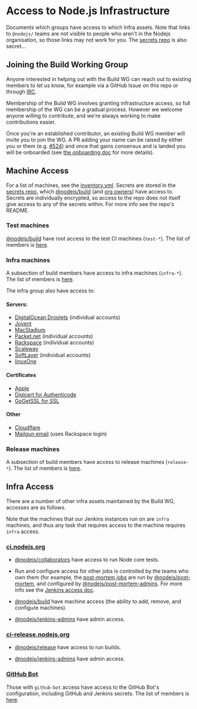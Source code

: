 # Access to Node.js Infrastructure

Documents which groups have access to which Infra assets. Note that links to
`@nodejs/` teams are not visible to people who aren't in the Nodejs
organisation, so those links may not work for you. The [secrets repo][] is also
secret...

## Joining the Build Working Group

Anyone interested in helping out with the Build WG can reach out to existing
members to let us know, for example via a GitHub Issue on this repo or through
[IRC][].

Membership of the Build WG involves granting infrastructure access, so full
membership of the WG can be a gradual process. However we welcome anyone willing
to contribute, and we're always working to make contributions easier.

Once you're an established contributor, an existing Build WG member will invite
you to join the WG. A PR adding your name can be raised by either you or them
(e.g. [#524][]) and once that gains consensus and is landed you will be
onboarded (see [the onboarding doc][] for more details).

## Machine Access

For a list of machines, see the [inventory.yml][]. Secrets are stored in the
[secrets repo][], which [@nodejs/build][] (and [org owners][]) have access to.
Secrets are individually encrypted, so access to the repo does not itself
give access to any of the secrets within. For more info see the repo's README.

### Test machines

[@nodejs/build][] have root access to the test CI machines (`test-*`). The list
of members is [here][Build WG Members].

### Infra machines

A subsection of build members have access to infra machines
(`infra-*`). The list of members is [here][Infra Admins].

The infra group also have access to:

#### Servers:
- [DigitalOcean Droplets][] (individual accounts)
- [Joyent][]
- [MacStadium][]
- [Packet.net][] (individual accounts)
- [Rackspace][] (individual accounts)
- [Scaleway][]
- [SoftLayer][] (individual accounts)
- [linuxOne][]

#### Certificates
- [Apple][]
- [Digicert for Authenticode][]
- [GoGetSSL for SSL][]

#### Other
- [Cloudflare][]
- [Mailgun email][] (uses Rackspace login)

### Release machines

A subsection of build members have access to release machines
(`release-*`). The list of members is [here][Release Admins].

## Infra Access

There are a number of other infra assets maintained by the Build WG, accesses
are as follows.

Note that the machines that our Jenkins instances run on are `infra` machines,
and thus any task that requires access to the machine requires `infra` access.

### [ci.nodejs.org](ci.nodejs.org)

- [@nodejs/collaborators][] have access to run Node core tests.

- Run and configure access for other jobs is controlled by the teams who own them
(for example, the [post-mortem jobs][] are run by [@nodejs/post-mortem][], and
configured by [@nodejs/post-mortem-admins][]. For more info see the [Jenkins
access doc][].

- [@nodejs/build][] have machine access (the ability to add, remove, and
configure machines).

- [@nodejs/jenkins-admins][] have admin access.

### [ci-release.nodejs.org](ci-release.nodejs.org)

- [@nodejs/release][] have access to run builds.

- [@nodejs/jenkins-admins][] have admin access.

### [GitHub Bot][]

Those with `github-bot` access have access to the GitHub Bot's configuration,
including GitHub and Jenkins secrets. The list of members is
[here][GitHub Bot Admins].


[@nodejs/build]: https://github.com/orgs/nodejs/teams/build/members
[@nodejs/collaborators]: https://github.com/orgs/nodejs/teams/collaborators/members
[@nodejs/jenkins-admins]: https://github.com/orgs/nodejs/teams/jenkins-admins/members
[@nodejs/post-mortem-admins]: https://github.com/orgs/nodejs/teams/post-mortem-admins/members
[@nodejs/post-mortem]: https://github.com/orgs/nodejs/teams/post-mortem/members
[@nodejs/release]: https://github.com/orgs/nodejs/teams/release/members
[Build WG Members]: /README.md#build-wg-members
[GitHub Bot Admins]: /README.md#github-bot-admins
[Infra Admins]: /README.md#infra-admins
[Jenkins access doc]: /doc/process/jenkins_job_configuration_access.md
[Release Admins]: /README.md#release-admins
[GitHub Bot]: https://github.com/nodejs/github-bot
[inventory.yml]: /ansible/inventory.yml
[org owners]: https://github.com/orgs/nodejs/people?utf8=%E2%9C%93&query=%20role%3Aowner
[post-mortem jobs]: https://ci.nodejs.org/view/post-mortem/
[secrets repo]: https://github.com/nodejs/secrets
[DigitalOcean Droplets]: https://cloud.digitalocean.com/droplets
[Packet.net]: https://app.packet.net/portal
[Joyent]: https://www.joyent.com/
[MacStadium]: https://www.macstadium.com/
[Rackspace]: https://www.rackspace.com/
[Scaleway]: https://www.scaleway.com/
[SoftLayer]: https://control.softlayer.com/
[linuxOne]: https://www.ibm.com/linuxone
[Apple]: https://developer.apple.com/support/certificates/
[Digicert for Authenticode]: https://www.digicert.com/code-signing/microsoft-authenticode.htm
[GoGetSSL for SSL]: https://www.gogetssl.com/
[Cloudflare]: https://www.cloudflare.com/
[Mailgun email]: https://www.mailgun.com/
[#524]: https://github.com/nodejs/build/pull/524
[IRC]: /README.md#nodejs-build-working-group
[the Readme]: /README.md
[the onboarding doc]: /ONBOARDING.md
